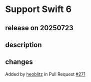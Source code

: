 # Support Swift 6

## release on 20250723
## description
## changes
Added by <a href="https://github.com/heoblitz">heoblitz</a> in Pull Request <a href="https://github.com/layoutBox/FlexLayout/pull/277" data-hovercard-type="pull_request" data-hovercard-url="/layoutBox/FlexLayout/pull/277/hovercard">#271</a>


